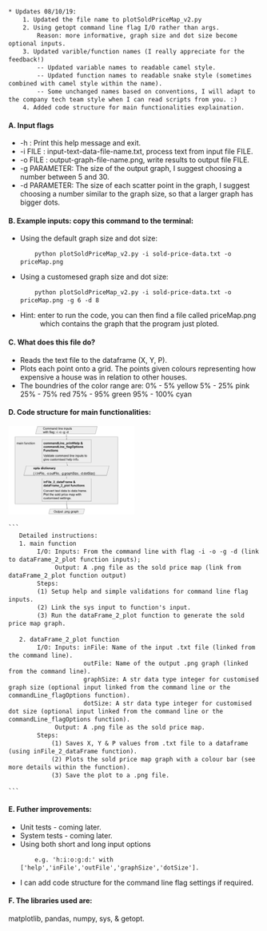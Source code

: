 ```
* Updates 08/10/19:
    1. Updated the file name to plotSoldPriceMap_v2.py
    2. Using getopt command line flag I/O rather than args.
        Reason: more informative, graph size and dot size become optional inputs. 
    3. Updated varible/function names (I really appreciate for the feedback!)
        -- Updated variable names to readable camel style. 
        -- Updated function names to readable snake style (sometimes combined with camel style within the name).   
        -- Some unchanged names based on conventions, I will adapt to the company tech team style when I can read scripts from you. :)
    4. Added code structure for main functionalities explaination.
```
#### A. Input flags
   * -h : Print this help message and exit.
   * -i FILE : input-text-data-file-name.txt, process text from input file FILE.
   * -o FILE : output-graph-file-name.png, write results to output file FILE.
   * -g PARAMETER: The size of the output graph, 
                    I suggest choosing a number between 5 and 30.
   * -d PARAMETER: The size of each scatter point in the graph, 
                    I suggest choosing a number similar to the graph size,
                    so that a larger graph has bigger dots.
                    
                    
#### B. Example inputs: copy this command to the terminal: 
   *   Using the default graph size and dot size:           
        ```
            python plotSoldPriceMap_v2.py -i sold-price-data.txt -o priceMap.png    
        ```
    
   *   Using a customesed graph size and dot size:      
        ```
            python plotSoldPriceMap_v2.py -i sold-price-data.txt -o priceMap.png -g 6 -d 8  
        ```
   *   Hint: enter to run the code, you can then find a file called priceMap.png            
        which contains the graph that the program just ploted. 
        
#### C. What does this file do?
   *  Reads the text file to the dataframe (X, Y, P).
   *  Plots each point onto a grid. 
        The points given colours representing how expensive 
        a house was in relation to other houses. 
   *  The boundries of the color range are: 
        0% - 5%     yellow
        5% - 25%    pink
        25% - 75%   red
        75% - 95%   green
        95% - 100%  cyan
    
    
#### D. Code structure for main functionalities:

<img src='code_structure_spm.png' height="50%" width="50%">

    ```
       Detailed instructions:
       1. main function 
            I/O: Inputs: From the command line with flag -i -o -g -d (link to dataFrame_2_plot function inputs);
                 Output: A .png file as the sold price map (link from dataFrame_2_plot function output)
            Steps:
            (1) Setup help and simple validations for command line flag inputs.
            (2) Link the sys input to function's input.
            (3) Run the dataFrame_2_plot function to generate the sold price map graph.

       2. dataFrame_2_plot function
            I/O: Inputs: inFile: Name of the input .txt file (linked from the command line).
                         outFile: Name of the output .png graph (linked from the command line).                       
                         graphSize: A str data type integer for customised graph size (optional input linked from the command line or the commandLine_flagOptions function).  
                         dotSize: A str data type integer for customised dot size (optional input linked from the command line or the commandLine_flagOptions function).
                 Output: A .png file as the sold price map.
            Steps:
                (1) Saves X, Y & P values from .txt file to a dataframe (using inFile_2_dataFrame function).
                (2) Plots the sold price map graph with a colour bar (see more details within the function).
                (3) Save the plot to a .png file.

    ```
#### E. Futher improvements:
   *  Unit tests - coming later.
   *  System tests - coming later.
   *  Using both short and long input options 
        ``` 
            e.g. 'h:i:o:g:d:' with ['help','inFile','outFile','graphSize','dotSize'].
        ```
   *  I can add code structure for the command line flag settings if required.

#### F. The libraries used are: 
matplotlib, pandas, numpy, sys, & getopt.
